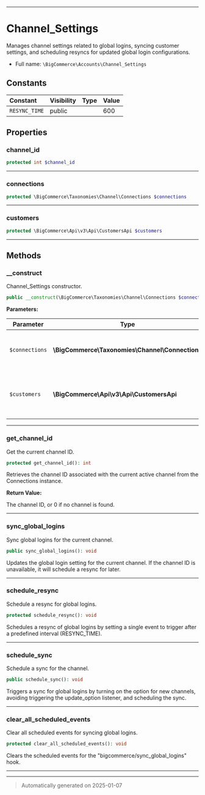 ***

# Channel_Settings

Manages channel settings related to global logins, syncing customer settings,
and scheduling resyncs for updated global login configurations.



* Full name: `\BigCommerce\Accounts\Channel_Settings`


## Constants

| Constant | Visibility | Type | Value |
|:---------|:-----------|:-----|:------|
|`RESYNC_TIME`|public| |600|

## Properties


### channel_id



```php
protected int $channel_id
```







***

### connections



```php
protected \BigCommerce\Taxonomies\Channel\Connections $connections
```







***

### customers



```php
protected \BigCommerce\Api\v3\Api\CustomersApi $customers
```







***

## Methods


### __construct

Channel_Settings constructor.

```php
public __construct(\BigCommerce\Taxonomies\Channel\Connections $connections, \BigCommerce\Api\v3\Api\CustomersApi $customers): mixed
```








**Parameters:**

| Parameter | Type | Description |
|-----------|------|-------------|
| `$connections` | **\BigCommerce\Taxonomies\Channel\Connections** | The Connections instance for managing channels. |
| `$customers` | **\BigCommerce\Api\v3\Api\CustomersApi** | The Customers API instance for updating customer settings. |





***

### get_channel_id

Get the current channel ID.

```php
protected get_channel_id(): int
```

Retrieves the channel ID associated with the current active channel from the Connections instance.







**Return Value:**

The channel ID, or 0 if no channel is found.




***

### sync_global_logins

Sync global logins for the current channel.

```php
public sync_global_logins(): void
```

Updates the global login setting for the current channel. If the channel ID is unavailable,
it will schedule a resync for later.










***

### schedule_resync

Schedule a resync for global logins.

```php
protected schedule_resync(): void
```

Schedules a resync of global logins by setting a single event to trigger
after a predefined interval (RESYNC_TIME).










***

### schedule_sync

Schedule a sync for the channel.

```php
public schedule_sync(): void
```

Triggers a sync for global logins by turning on the option for new channels,
avoiding triggering the update_option listener, and scheduling the sync.










***

### clear_all_scheduled_events

Clear all scheduled events for syncing global logins.

```php
protected clear_all_scheduled_events(): void
```

Clears the scheduled events for the "bigcommerce/sync_global_logins" hook.










***


***
> Automatically generated on 2025-01-07

